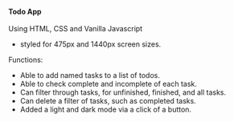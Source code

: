 <b> Todo App </b>  <br><br>
Using HTML, CSS and Vanilla Javascript

- styled for 475px and 1440px screen sizes.

Functions: <br>
- Able to add named tasks to a list of todos.
- Able to check complete and incomplete of each task.
- Can filter through tasks, for unfinished, finished, and all tasks.
- Can delete a filter of tasks, such as completed tasks.
- Added a light and dark mode via a click of a button.


